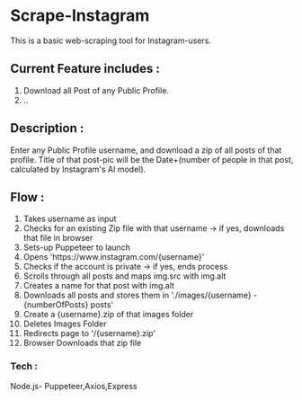 # Scrape-Instagram

This is a basic web-scraping tool for Instagram-users.




## Current Feature includes :

1) Download all Post of any Public Profile.
2) ..

## Description : 

Enter any Public Profile username, and download a zip of all posts of that profile.
Title of that post-pic will be the Date+(number of people in that post, calculated by Instagram's AI model).

## Flow :

1) Takes username as input
2) Checks for an existing Zip file with that username -> if yes, downloads that file in browser
3) Sets-up Puppeteer to launch
4) Opens 'https://<span></span>www<span></span>.instagram<span></span>.com/{username}'
5) Checks if the account is private -> if yes, ends process
6) Scrolls through all posts and maps img.src with img.alt
7) Creates a name for that post with img.alt
8) Downloads all posts and stores them in './images/{username} -{numberOfPosts} posts'
9) Create a {username}.zip of that images folder
10) Deletes Images Folder
11) Redirects page to '/{username}.zip'
12) Browser Downloads that zip file



### Tech : 

Node.js- Puppeteer,Axios,Express
